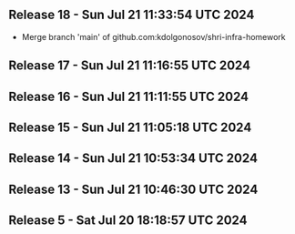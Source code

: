 ## Release 18 - Sun Jul 21 11:33:54 UTC 2024

- Merge branch 'main' of github.com:kdolgonosov/shri-infra-homework
## Release 17 - Sun Jul 21 11:16:55 UTC 2024


## Release 16 - Sun Jul 21 11:11:55 UTC 2024


## Release 15 - Sun Jul 21 11:05:18 UTC 2024


## Release 14 - Sun Jul 21 10:53:34 UTC 2024


## Release 13 - Sun Jul 21 10:46:30 UTC 2024


## Release 5 - Sat Jul 20 18:18:57 UTC 2024


